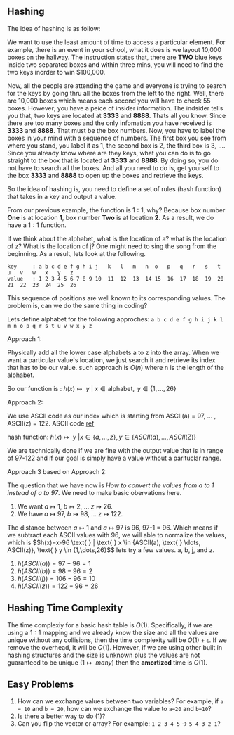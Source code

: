 ## Hashing

The idea of hashing is as follow: 

We want to use the least amount of time to access a particular element. For example, there is an event in your school, what it does is we layout 10,000 boxes on the hallway. The instruction states that, there are **TWO** blue keys inside two separated boxes and within three mins, you will need to
find the two keys inorder to win \$100,000. 


Now, all the people are attending the game and everyone is trying to search for the keys by going thru all the boxes from the left to the right. Well, there are 10,000 boxes which means each second you will have to check 55 boxes. However; you have a peice of insider information. The indsider
tells you that, two keys are located at **3333** and **8888**. Thats all you know. Since there are too many boxes and the only infomation you have received is **3333** and **8888**. That must be the box numbers. Now, you have to label the boxes in your mind with a sequence of numbers. The
first box you see from where you stand, you label it as 1, the second box is 2, the third box is 3, $\dots$. Since you already know where are they keys, what you can do is to go straight to the box that is located at **3333** and **8888**. By doing so, you do not have to search all the boxes. And
all you need to do is, get yourself to the box **3333** and **8888** to open up the boxes and retrieve the keys. 

So the idea of hashing is, you need to define a set of rules (hash function) that takes in a key and output a value. 

From our previous example, the function is $1:1$, why? Because box number **One** is at location **1**, box number **Two** is at location **2**. As a result, we do have a $1:1$ function. 

If we think about the alphabet, what is the location of a? what is the location of z? What is the location of j? One might need to sing the song from the beginning. As a result, lets look at the following.
```
key     : a b c d e f g h i j	k   l	m   n  o   p   q   r   s   t   u   v   w   x   y   z
value   : 1 2 3 4 5 6 7 8 9 10	11  12  13  14 15  16  17  18  19  20  21  22  23  24  25  26
```

This sequence of positions are well known to its corresponding values. The problem is, can we do the same thing in coding? 

Lets define alphabet for the following approches: ```a b c d e f g h i j k l m n o p q r s t u v w x y z```

Approach 1:

Physically add all the lower case alphabets a to z into the array. When we want a particular value's location, we just search it and retrieve its index that has to be our value. such approach is $O(n)$ where n is the length of the alphabet. 

So our function is : $h(x) \mapsto \text{ }  y \text{ }  | \text{ }  x \in \text{alphabet}, \text{ } y \in \{1,\dots,26\}$ 

Approach 2: 

We use ASCII code as our index which is starting from ASCII(a) = 97, ... , ASCII(z) = 122. ASCII code [ref](https://www.asciitable.com) 

hash function: $h(x) \mapsto \text{ } y \text{ } | x \in \{a, \dots ,z\}, y \in \{ASCII(a), \dots , ASCII(Z)\}$ 

We are technically done if we are fine with the output value that is in range of 97-122 and if our goal is simply have a value without a parituclar range.

Approach 3 based on Approach 2:

The question that we have now is $\textit{How to convert the values from a to 1 instead of a to 97}$. We need to make basic obervations here. 

1. We want $a\mapsto 1$, $b\mapsto 2$, ... $z \mapsto 26$. 
2. We have $a\mapsto 97$, $b\mapsto 98$, ... $z \mapsto 122$. 

The distance between $a\mapsto 1$ and $a\mapsto 97$ is 96, 97-1 = 96. Which means if we subtract each ASCII values with 96, we will able to normalize the values, which is 
$$h(x)=x-96 \text{ } | \text{ } x \in \{ASCII(a), \text{ } \dots, ASCII(z)\}, \text{ } y \in \{1,\dots,26}$$
lets try a few values. a, b, j, and z.
1. $h(ASCII(a)) = 97-96 = 1$
2. $h(ASCII(b)) = 98-96 = 2$
3. $h(ASCII(j)) = 106-96 = 10$
4. $h(ASCII(z)) = 122-96 = 26$

## Hashing Time Complexity

The time complexiy for a basic hash table is $O(1)$. Specifically, if we are using a $1:1$ mapping and we already know the size and all the values are unique without any collisions, then the time complexity will be $O(1)+\epsilon$. If we remove the overhead, it will be $O(1)$. However, if we are using other built in hashing structures and the size is unknown plus the values are not guaranteed to be unique ($1\mapsto \textit{ many})$ then the **amortized** time is $O(1)$.

## Easy Problems
1. How can we exchange values between two variables? For example, if ```a = 10``` and ```b = 20```, how can we exchange the value to ```a=20``` and ```b=10```?
2. Is there a better way to do (1)? 
3. Can you flip the vector or array? For example: ```1 2 3 4 5``` -> ```5 4 3 2 1```?
